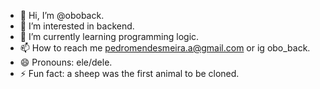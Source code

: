 - 👋 Hi, I’m @oboback.
- 👀 I’m interested in backend.
- 🌱 I’m currently learning programming logic.
- 📫 How to reach me pedromendesmeira.a@gmail.com or ig obo_back.
- 😄 Pronouns: ele/dele.
- ⚡ Fun fact: a sheep was the first animal to be cloned.

<!---
oboback/oboback is a ✨ special ✨ repository because its `README.md` (this file) appears on your GitHub profile.
You can click the Preview link to take a look at your changes.
--->

